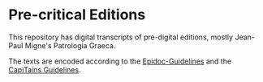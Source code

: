 # Pre-critical Editions

This repository has digital transcripts of pre-digital editions, mostly Jean-Paul Migne's Patrologia Graeca.

The texts are encoded according to the [Epidoc-Guidelines](http://www.stoa.org/epidoc/gl/latest/) and the [CapiTains Guidelines](http://capitains.org/pages/guidelines.html).
